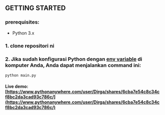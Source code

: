 ## GETTING STARTED

### prerequisites:
- Python 3.x


### 1. clone repositori ni
### 2. Jika sudah konfigurasi Python dengan [env variable](https://en.wikipedia.org/wiki/Environment_variable) di komputer Anda, Anda dapat menjalankan command ini:
```bash
python main.py
```

#### Live demo: [https://www.pythonanywhere.com/user/Dirga/shares/6cba7e54c8c34cf8bc2da3cad93c786c/](https://www.pythonanywhere.com/user/Dirga/shares/6cba7e54c8c34cf8bc2da3cad93c786c/)
